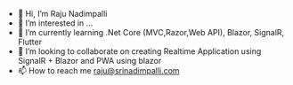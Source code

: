 - 👋 Hi, I’m Raju Nadimpalli
- 👀 I’m interested in ...
- 🌱 I’m currently learning .Net Core (MVC,Razor,Web API), Blazor, SignalR, Flutter
- 💞️ I’m looking to collaborate on creating Realtime Application using SignalR + Blazor and PWA using blazor
- 📫 How to reach me raju@srinadimpalli.com

<!---
srinadimpalli/srinadimpalli is a ✨ special ✨ repository because its `README.md` (this file) appears on your GitHub profile.
You can click the Preview link to take a look at your changes.
--->
